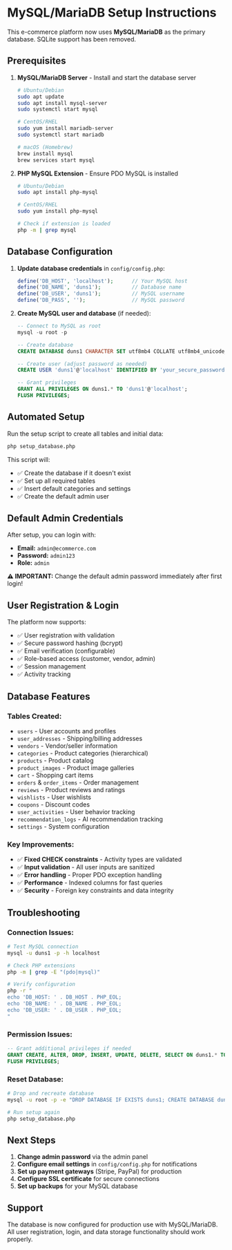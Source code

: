 # MySQL/MariaDB Setup Instructions

This e-commerce platform now uses **MySQL/MariaDB** as the primary database. SQLite support has been removed.

## Prerequisites

1. **MySQL/MariaDB Server** - Install and start the database server
   ```bash
   # Ubuntu/Debian
   sudo apt update
   sudo apt install mysql-server
   sudo systemctl start mysql
   
   # CentOS/RHEL
   sudo yum install mariadb-server
   sudo systemctl start mariadb
   
   # macOS (Homebrew)
   brew install mysql
   brew services start mysql
   ```

2. **PHP MySQL Extension** - Ensure PDO MySQL is installed
   ```bash
   # Ubuntu/Debian
   sudo apt install php-mysql
   
   # CentOS/RHEL
   sudo yum install php-mysql
   
   # Check if extension is loaded
   php -m | grep mysql
   ```

## Database Configuration

1. **Update database credentials** in `config/config.php`:
   ```php
   define('DB_HOST', 'localhost');      // Your MySQL host
   define('DB_NAME', 'duns1');          // Database name
   define('DB_USER', 'duns1');          // MySQL username
   define('DB_PASS', '');               // MySQL password
   ```

2. **Create MySQL user and database** (if needed):
   ```sql
   -- Connect to MySQL as root
   mysql -u root -p
   
   -- Create database
   CREATE DATABASE duns1 CHARACTER SET utf8mb4 COLLATE utf8mb4_unicode_ci;
   
   -- Create user (adjust password as needed)
   CREATE USER 'duns1'@'localhost' IDENTIFIED BY 'your_secure_password';
   
   -- Grant privileges
   GRANT ALL PRIVILEGES ON duns1.* TO 'duns1'@'localhost';
   FLUSH PRIVILEGES;
   ```

## Automated Setup

Run the setup script to create all tables and initial data:

```bash
php setup_database.php
```

This script will:
- ✅ Create the database if it doesn't exist
- ✅ Set up all required tables
- ✅ Insert default categories and settings
- ✅ Create the default admin user

## Default Admin Credentials

After setup, you can login with:
- **Email:** `admin@ecommerce.com`
- **Password:** `admin123`
- **Role:** `admin`

**⚠️ IMPORTANT:** Change the default admin password immediately after first login!

## User Registration & Login

The platform now supports:
- ✅ User registration with validation
- ✅ Secure password hashing (bcrypt)
- ✅ Email verification (configurable)
- ✅ Role-based access (customer, vendor, admin)
- ✅ Session management
- ✅ Activity tracking

## Database Features

### Tables Created:
- `users` - User accounts and profiles
- `user_addresses` - Shipping/billing addresses
- `vendors` - Vendor/seller information
- `categories` - Product categories (hierarchical)
- `products` - Product catalog
- `product_images` - Product image galleries
- `cart` - Shopping cart items
- `orders` & `order_items` - Order management
- `reviews` - Product reviews and ratings
- `wishlists` - User wishlists
- `coupons` - Discount codes
- `user_activities` - User behavior tracking
- `recommendation_logs` - AI recommendation tracking
- `settings` - System configuration

### Key Improvements:
- ✅ **Fixed CHECK constraints** - Activity types are validated
- ✅ **Input validation** - All user inputs are sanitized
- ✅ **Error handling** - Proper PDO exception handling
- ✅ **Performance** - Indexed columns for fast queries
- ✅ **Security** - Foreign key constraints and data integrity

## Troubleshooting

### Connection Issues:
```bash
# Test MySQL connection
mysql -u duns1 -p -h localhost

# Check PHP extensions
php -m | grep -E "(pdo|mysql)"

# Verify configuration
php -r "
echo 'DB_HOST: ' . DB_HOST . PHP_EOL;
echo 'DB_NAME: ' . DB_NAME . PHP_EOL;
echo 'DB_USER: ' . DB_USER . PHP_EOL;
"
```

### Permission Issues:
```sql
-- Grant additional privileges if needed
GRANT CREATE, ALTER, DROP, INSERT, UPDATE, DELETE, SELECT ON duns1.* TO 'duns1'@'localhost';
FLUSH PRIVILEGES;
```

### Reset Database:
```bash
# Drop and recreate database
mysql -u root -p -e "DROP DATABASE IF EXISTS duns1; CREATE DATABASE duns1 CHARACTER SET utf8mb4 COLLATE utf8mb4_unicode_ci;"

# Run setup again
php setup_database.php
```

## Next Steps

1. **Change admin password** via the admin panel
2. **Configure email settings** in `config/config.php` for notifications
3. **Set up payment gateways** (Stripe, PayPal) for production
4. **Configure SSL certificate** for secure connections
5. **Set up backups** for your MySQL database

## Support

The database is now configured for production use with MySQL/MariaDB. All user registration, login, and data storage functionality should work properly.